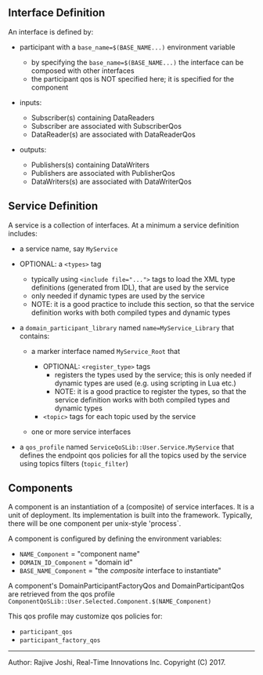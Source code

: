 ## Interface Definition

An interface is defined by:
   
- participant with a `base_name=$(BASE_NAME...)` environment variable
  - by specifying the `base_name=$(BASE_NAME...)` the interface can be composed
    with other interfaces
  - the participant qos is NOT specified here; it is specified for 
    the component

    
- inputs: 
  - Subscriber(s) containing DataReaders
  - Subscriber are associated with SubscriberQos
  - DataReader(s) are associated with DataReaderQos

- outputs: 
  - Publishers(s) containing DataWriters
  - Publishers are associated with PublisherQos
  - DataWriters(s) are associated with DataWriterQos  


## Service Definition

A service is a collection of interfaces. At a minimum a service definition 
includes:

- a service name, say `MyService`

- OPTIONAL: a `<types>` tag 
   - typically using `<include file="...">` tags to load the XML type definitions
     (generated from IDL), that are used by the service 
   - only needed if dynamic types are used by the service
   - NOTE: it is a good practice to include this section, so that the service
     definition works with both compiled types and dynamic types

- a `domain_participant_library` named `name=MyService_Library` that contains:

  - a marker interface named `MyService_Root` that 
    - OPTIONAL: `<register_type>` tags
      - registers the types used by the service; this is only needed
        if dynamic types are used (e.g. using scripting in Lua etc.)
      - NOTE: it is a good practice to register the types, so that the service
   	  definition works with both compiled types and dynamic types
    - `<topic>` tags for each topic used by the service
    
  - one or more service interfaces  

- a `qos_profile` named `ServiceQoSLib::User.Service.MyService` that defines the 
  endpoint qos policies for all the topics used by the service 
  using topics filters (`topic_filter`)


## Components

A component is an instantiation of a (composite) of service interfaces. 
It is a unit of deployment.  Its implementation is built into the framework. 
Typically, there will be one component per unix-style 'process`.

A component is configured by defining the environment variables:

- `NAME_Component`     = "component name"
- `DOMAIN_ID_Component` = "domain id"
- `BASE_NAME_Component` = "the *composite* interface to instantiate"


A component's DomainParticipantFactoryQos and DomainParticipantQos
are retrieved from the qos profile 
`ComponentQoSLib::User.Selected.Component.$(NAME_Component)` 

This qos profile may customize qos policies for:

- `participant_qos`
- `participant_factory_qos`

---
Author: Rajive Joshi, Real-Time Innovations Inc. Copyright (C) 2017.